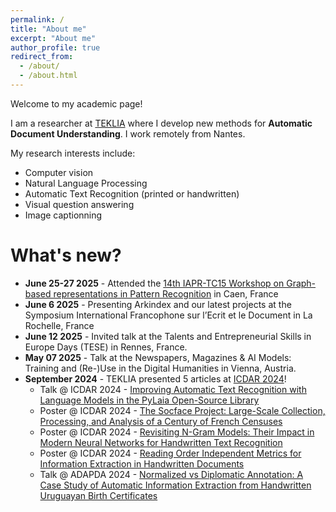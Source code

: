 ```yaml
---
permalink: /
title: "About me"
excerpt: "About me"
author_profile: true
redirect_from: 
  - /about/
  - /about.html
---
```


Welcome to my academic page! 

I am a researcher at [TEKLIA](https://teklia.com/) where I develop new methods for **Automatic Document Understanding**. 
I work remotely from Nantes.

My research interests include:
- Computer vision
- Natural Language Processing
- Automatic Text Recognition (printed or handwritten)
- Visual question answering
- Image captionning

What's new?
======
* **June 25-27 2025** - Attended the [14th IAPR-TC15 Workshop on Graph-based representations in Pattern Recognition](https://gbr2025.sciencesconf.org/) in Caen, France
* **June 6 2025** - Presenting Arkindex and our latest projects at the Symposium International Francophone sur l’Ecrit et le Document in La Rochelle, France
* **June 12 2025** - Invited talk at the Talents and Entrepreneurial Skills in Europe Days (TESE) in Rennes, France.
* **May 07 2025** - Talk at the Newspapers, Magazines & AI Models: Training and (Re-)Use in the Digital Humanities in Vienna, Austria.
* **September 2024** - TEKLIA presented 5 articles at [ICDAR 2024](https://icdar2024.org/)!
  * Talk @ ICDAR 2024 - [Improving Automatic Text Recognition with Language Models in the PyLaia Open-Source Library](https://arxiv.org/abs/2404.18722) 
  * Poster @ ICDAR 2024 - [The Socface Project: Large-Scale Collection, Processing, and Analysis of a Century of French Censuses](https://arxiv.org/abs/2404.18706)
  * Poster @ ICDAR 2024 - [Revisiting N-Gram Models: Their Impact in Modern Neural Networks for Handwritten Text Recognition](https://arxiv.org/abs/2404.19317)
  * Poster @ ICDAR 2024 - [Reading Order Independent Metrics for Information Extraction in Handwritten Documents](https://arxiv.org/abs/2404.18664)
  * Talk @ ADAPDA 2024 - [Normalized vs Diplomatic Annotation: A Case Study of Automatic Information Extraction from Handwritten Uruguayan Birth Certificates](https://hal.science/hal-04769409v1)
